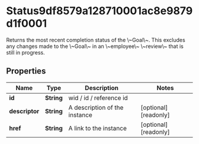 

# Status9df8579a128710001ac8e9879d1f0001

Returns the most recent completion status of the \\~Goal\\~. This excludes any changes made to the \\~Goal\\~ in an \\~employee\\~ \\~review\\~ that is still in progress.

## Properties

| Name | Type | Description | Notes |
|------------ | ------------- | ------------- | -------------|
|**id** | **String** | wid / id / reference id |  |
|**descriptor** | **String** | A description of the instance |  [optional] [readonly] |
|**href** | **String** | A link to the instance |  [optional] [readonly] |




